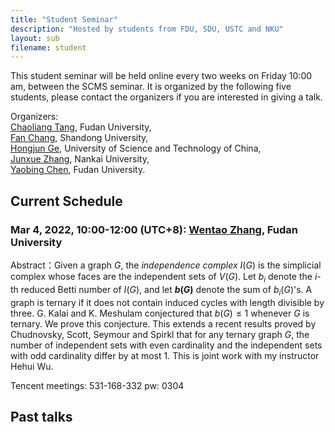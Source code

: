 ```yaml
---
title: "Student Seminar"
description: "Hosted by students from FDU, SDU, USTC and NKU"
layout: sub
filename: student
--- 
```


This student seminar will be held online every two weeks on Friday 10:00 am, between the SCMS seminar. It is organized by the following five students, please contact the organizers if you are interested in giving a talk.

Organizers: <br>
[Chaoliang Tang](mailto:cltang17@fudan.edu.cn), Fudan University, <br>
[Fan Chang](mailto:fchang@mail.sdu.edu.cn), Shandong University, <br>
[Hongjun Ge](mailto:ghj17000225@mail.ustc.edu.cn), University of Science and Technology of China, <br>
[Junxue Zhang](mailto:jxuezhang@163.com), Nankai University, <br>
[Yaobing Chen](mailto:ybchen21@m.fudan.edu.cn), Fudan University. <br>

## Current Schedule
### Mar 4, 2022, 10:00-12:00 (UTC+8): [Wentao Zhang](mailto:wtzhang20@fudan.edu.cn), Fudan University    
Abstract：Given a graph $G$, the <em>independence complex</em> $I(G)$ is the simplicial complex whose faces are the independent sets of $V(G)$. Let $b_i$ denote the $i$-th reduced Betti number of $I(G)$, and let **$b(G)$** denote the sum of $b_i(G)$'s. A graph is ternary if it does not contain induced cycles with length divisible by three. G. Kalai and K. Meshulam conjectured that $b(G)\le 1$ whenever $G$ is ternary. We prove this conjecture. This extends a recent results proved by Chudnovsky, Scott, Seymour and Spirkl that for any ternary graph $G$, the number of independent sets with even cardinality and the independent sets with odd cardinality differ by at most 1. This is joint work with my instructor Hehui Wu.

Tencent meetings: 531-168-332  pw: 0304

## Past talks
